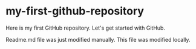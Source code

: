 # my-first-github-repository
Here is my first GitHub repository. Let's get started with GitHub.


Readme.md file was just modified manually. This file was modified locally.
